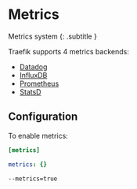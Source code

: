 # Metrics
Metrics system
{: .subtitle }

Traefik supports 4 metrics backends:

- [Datadog](./datadog.md)
- [InfluxDB](./influxdb.md)
- [Prometheus](./prometheus.md)
- [StatsD](./statsd.md)

## Configuration

To enable metrics:

```toml tab="文件 (TOML)"
[metrics]
```

```yaml tab="文件 (YAML)"
metrics: {}
```

```bash tab="CLI"
--metrics=true
```
